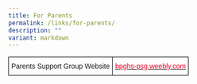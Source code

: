 ```yaml
---
title: For Parents
permalink: /links/for-parents/
description: ""
variant: markdown
---
```

<style type="text/css">
.tg  {border-collapse:collapse;border-spacing:0;}
.tg td{border-color:black;border-style:solid;border-width:1px;font-family:Arial, sans-serif;font-size:14px;
  overflow:hidden;padding:10px 5px;word-break:normal;}
.tg th{border-color:black;border-style:solid;border-width:1px;font-family:Arial, sans-serif;font-size:14px;
  font-weight:normal;overflow:hidden;padding:10px 5px;word-break:normal;}
.tg .tg-cly1{text-align:left;vertical-align:middle}
.tg .tg-n47a{color:#EB0028;text-align:left;text-decoration:underline;vertical-align:top}
.tg .tg-lp1c{color:#EB0028;text-align:left;vertical-align:top}
</style>
<table class="tg">
<thead>
  <tr>
    <th class="tg-cly1">Parents Support Group Website</th>
    <th class="tg-lp1c"><a href="http://bpghs-psg.weebly.com/"><span style="text-decoration:none;color:#EB0028">bpghs-psg.weebly.com</span></a></th></tr></thead></table>